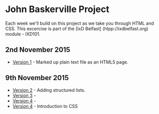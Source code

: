 John Baskerville Project
========================

Each week we'll build on this project as we take you through HTML and CSS. This excercise is part of the [IxD Belfast] (htpp://ixdbelfast.org) module - IXD101.

2nd November 2015
-----------------
+ [Version 1](https://AynsleyLongridge.github.io/john-baskerville/version-1.html) - Marked up plain text file as an HTML5 page.

9th November 2015
-----------------
+ [Version 2](https://AynsleyLongridge.github.io/john-baskerville/version-2.html) - Adding structured lists. 
+ [Version 3](https://AynsleyLongridge.github.io/john-baskerville/version-3.html) - 
+ [Version 4](https://AynsleyLongridge.github.io/john-baskerville/version-4.html) - 
+ [Version 4](https://AynsleyLongridge.github.io/john-baskerville/version-5.html) - Introduction to CSS